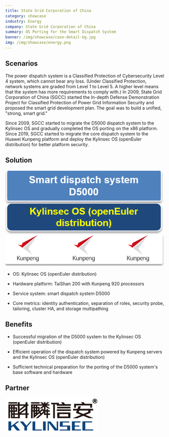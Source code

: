 ```yaml
---
title: State Grid Corporation of China
category: showcase
industry: Energy
company: State Grid Corporation of China
summary: OS Porting for the Smart Dispatch System
banner: /img/showcase/case-detail-bg.jpg
img: /img/showcase/energy.png
---
```


## **Scenarios**

The power dispatch system is a Classified Protection of Cybersecurity Level 4 system, which cannot bear any loss. (Under Classified Protection, network systems are graded from Level 1 to Level 5. A higher level means that the system has more requirements to comply with.) In 2009, State Grid Corporation of China (SGCC) started the In-depth Defense Demonstration Project for Classified Protection of Power Grid Information Security and proposed the smart grid development plan. The goal was to build a unified, "strong, smart grid."

Since 2009, SGCC started to migrate the D5000 dispatch system to the Kylinsec OS and gradually completed the OS porting on the x86 platform. Since 2019, SGCC started to migrate the core dispatch system to the Huawei Kunpeng platform and deploy the Kylinsec OS (openEuler distribution) for better platform security.

## **Solution**

<div class="case-img"><img src="./e1.png"/></div>

- OS: Kylinsec OS (openEuler distribution)

- Hardware platform: TaiShan 200 with Kunpeng 920 processors

- Service system: smart dispatch system D5000

- Core metrics: identity authentication, separation of roles, security probe, tailoring, cluster HA, and storage multipathing

## **Benefits**

- Successful migration of the D5000 system to the Kylinsec OS (openEuler distribution)

- Efficient operation of the dispatch system powered by Kunpeng servers and the Kylinsec OS (openEuler distribution)

- Sufficient technical preparation for the porting of the D5000 system's base software and hardware

## Partner

<img src="./xinan.png"/>
